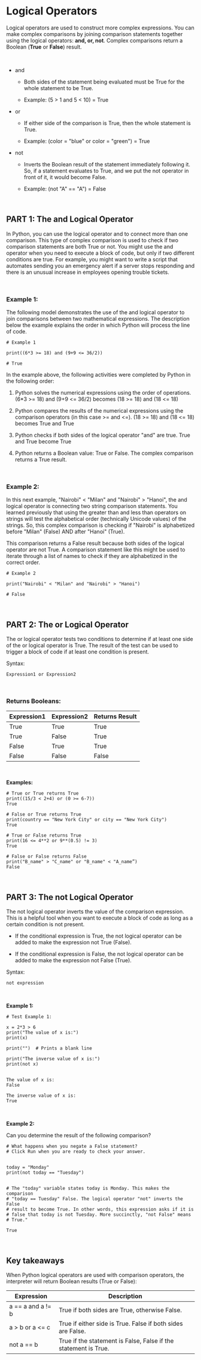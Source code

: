 # Logical Operators

Logical operators are used to construct more complex expressions. You can make complex comparisons by joining comparison statements together using the logical operators: **and, or, not**. Complex comparisons return a Boolean (**True** or **False**) result. 


<br>

* and 

    * Both sides of the statement being evaluated must be True for the whole statement to be True. 

    * Example: (5 > 1 and 5 < 10) = True

* or 

    * If either side of the comparison is True, then the whole statement is True. 

    * Example: (color = "blue" or color = "green") = True

* not 

    * Inverts the Boolean result of the statement immediately following it. So, if a statement evaluates to True, and we put the not operator in front of it, it would become False. 

    * Example: (not "A" == "A") = False


<br>

## PART 1: The and Logical Operator
In Python, you can use the logical operator and to connect more than one comparison. This type of complex comparison is used to check if two comparison statements are both True or not. You might use the and operator when you need to execute a block of code, but only if two different conditions are true. For example, you might want to write a script  that automates sending you an emergency alert if a server stops responding and there is an unusual increase in employees opening trouble tickets.  

<br>

### Example 1:

The following model demonstrates the use of the and logical operator to join comparisons between two mathematical expressions. The description below the example explains the order in which Python will process the line of code. 

```
# Example 1

print((6*3 >= 18) and (9+9 <= 36/2))

# True
```

In the example above, the following activities were completed by Python in the following order:  

1. Python solves the numerical expressions using the order of operations. (6*3 >= 18) and (9+9 <= 36/2) becomes (18 >= 18) and (18 <= 18)

1. Python compares the results of the numerical expressions using the comparison operators (in this case >= and <=). (18 >= 18) and (18 <= 18) becomes True and True

1. Python checks if both sides of the logical operator "and" are true. True and True become True

1. Python returns a Boolean value: True or False. The complex comparison returns a True result.

<br>

### Example 2:

In this next example, "Nairobi" < "Milan" and "Nairobi" > "Hanoi", the and logical operator is connecting two string comparison statements. You learned previously that using the greater than and less than operators on strings will test the alphabetical order (technically Unicode values) of the strings. So, this complex comparison is checking if "Nairobi" is alphabetized before "Milan" (False) AND after "Hanoi" (True). 

This comparison returns a False result because both sides of the logical operator are not True. A comparison statement like this might be used to iterate through a list of names to check if they are alphabetized in the correct order.

```
# Example 2

print("Nairobi" < "Milan" and "Nairobi" > "Hanoi")

# False
```

<br>

## PART 2: The or Logical Operator
The or logical operator tests two conditions to determine if at least one side of the or logical operator is True. The result of the test can be used to trigger a block of code if at least one condition is present.

Syntax:

```
Expression1 or Expression2
```
<br>

### Returns Booleans: 

|Expression1|Expression2|Returns Result|
|---|---|---|
|True|True|True|
|True|False|True|
|False|True|True|
|False|False|False|

<br>

**Examples:**

```
# True or True returns True
print((15/3 < 2+4) or (0 >= 6-7))
True

# False or True returns True
print(country == "New York City" or city == "New York City")
True

# True or False returns True
print(16 <= 4**2 or 9**(0.5) != 3)
True

# False or False returns False
print("B_name" > "C_name" or "B_name" < "A_name”)
False
```

<br>

## PART 3: The not Logical Operator
The not logical operator inverts the value of the comparison expression. This is a helpful tool when you want to execute a block of code as long as a certain condition is not present.

* If the conditional  expression is True, the not logical operator can be added to make the expression not True (False). 

* If the conditional  expression is False, the not logical operator can be added to make the expression not False (True).  

Syntax:

```
not expression
```
<br>

**Example 1:**

```
# Test Example 1:

x = 2*3 > 6
print("The value of x is:")
print(x)

print("")  # Prints a blank line

print("The inverse value of x is:")
print(not x)


The value of x is:
False

The inverse value of x is:
True
```
<br>

**Example 2:**

Can you determine the result of the following comparison?  

```
# What happens when you negate a False statement? 
# Click Run when you are ready to check your answer.


today = "Monday"
print(not today == "Tuesday") 


# The "today" variable states today is Monday. This makes the comparison
# "today == Tuesday" False. The logical operator "not" inverts the False
# result to become True. In other words, this expression asks if it is
# false that today is not Tuesday. More succinctly, "not False" means 
# True."

True
```
<br>

## Key takeaways

When Python logical operators are used with comparison operators, the interpreter will return Boolean results (True or False):

|Expression|Description|
|---|---|
|a == a and a != b|True if both sides are True, otherwise False.|
|a > b or a <= c|True if either side is True. False if both sides are False.|
|not a == b|True if the statement is False, False if the statement is True.|
